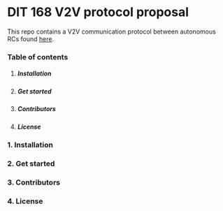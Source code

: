 # DIT 168 V2V protocol proposal

This repo contains a V2V communication protocol between autonomous RCs found [here](https://github.com/chalmers-revere/opendlv.scaledcars).

### Table of contents

1. ##### Installation
2. ##### Get started
3. ##### Contributors
4. ##### License

### 1. Installation

### 2. Get started

### 3. Contributors

### 4. License
